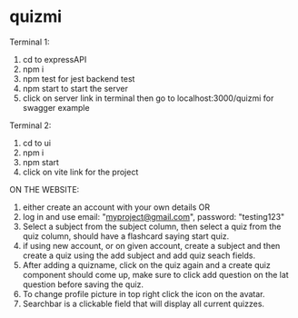 # quizmi

Terminal 1:

1. cd to expressAPI
2. npm i
3. npm test for jest backend test
4. npm start to start the server
5. click on server link in terminal then go to localhost:3000/quizmi for swagger example

Terminal 2:

1. cd to ui
2. npm i
3. npm start
4. click on vite link for the project

ON THE WEBSITE:

1. either create an account with your own details OR
2. log in and use email: "myproject@gmail.com", password: "testing123"
3. Select a subject from the subject column, then select a quiz from the quiz column, should have a flashcard saying start quiz.
4. if using new account, or on given account, create a subject and then create a quiz using the add subject and add quiz seach fields.
5. After adding a quizname, click on the quiz again and a create quiz component should come up, make sure to click add question on the lat question before saving the quiz.
6. To change profile picture in top right click the icon on the avatar.
7. Searchbar is a clickable field that will display all current quizzes.
